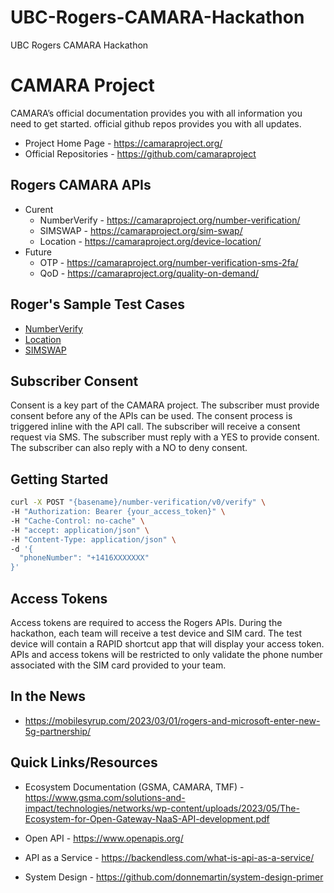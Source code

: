 # UBC-Rogers-CAMARA-Hackathon
UBC Rogers CAMARA Hackathon

# CAMARA Project

CAMARA’s official documentation provides you with all information you need to get started. official github repos provides you with all updates.

* Project Home Page - https://camaraproject.org/
* Official Repositories - https://github.com/camaraproject

## Rogers CAMARA APIs

* Curent
  * NumberVerify - https://camaraproject.org/number-verification/ 
  * SIMSWAP - https://camaraproject.org/sim-swap/
  * Location - https://camaraproject.org/device-location/
* Future
  * OTP - https://camaraproject.org/number-verification-sms-2fa/
  * QoD - https://camaraproject.org/quality-on-demand/

## Roger's Sample Test Cases

* [NumberVerify](tests/test-api-location-verification.html)
* [Location](tests/test-api-location-verification.html)
* [SIMSWAP](tests/test-api-sim-swap.html)

## Subscriber Consent

Consent is a key part of the CAMARA project. The subscriber must provide consent before any of the APIs can be used. The consent process is triggered inline with the API call. The subscriber will receive a consent request via SMS. The subscriber must reply with a YES to provide consent. The subscriber can also reply with a NO to deny consent.

## Getting Started

```bash
curl -X POST "{basename}/number-verification/v0/verify" \
-H "Authorization: Bearer {your_access_token}" \
-H "Cache-Control: no-cache" \
-H "accept: application/json" \
-H "Content-Type: application/json" \
-d '{
  "phoneNumber": "+1416XXXXXXX"
}'
```

## Access Tokens

Access tokens are required to access the Rogers APIs. During the hackathon, each team will receive a test device and SIM card. The test device will contain a RAPID shortcut app that will display your access token. APIs and access tokens will be restricted to only validate the phone number associated with the SIM card provided to your team.

## In the News

* https://mobilesyrup.com/2023/03/01/rogers-and-microsoft-enter-new-5g-partnership/

## Quick Links/Resources

* Ecosystem Documentation (GSMA, CAMARA, TMF) - https://www.gsma.com/solutions-and-impact/technologies/networks/wp-content/uploads/2023/05/The-Ecosystem-for-Open-Gateway-NaaS-API-development.pdf

* Open API - https://www.openapis.org/

* API as a Service - https://backendless.com/what-is-api-as-a-service/

* System Design - https://github.com/donnemartin/system-design-primer
